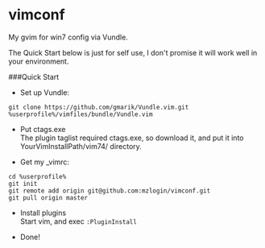 vimconf
=======

My gvim for win7 config via Vundle.

The Quick Start below is just for self use, I don't promise it will work well in your environment.

###Quick Start

* Set up Vundle:

```
git clone https://github.com/gmarik/Vundle.vim.git %userprofile%/vimfiles/bundle/Vundle.vim
```

* Put ctags.exe  
The plugin taglist required ctags.exe, so download it, and put it into YourVimInstallPath/vim74/ directory.

* Get my _vimrc:

```
cd %userprofile%
git init
git remote add origin git@github.com:mzlogin/vimconf.git
git pull origin master
```

* Install plugins  
Start vim, and exec `:PluginInstall`

* Done!
